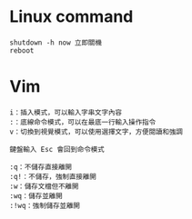 
# Linux command
```
shutdown -h now 立即關機 
reboot
```


# Vim
```
i：插入模式，可以輸入字串文字內容
:：底線命令模式，可以在最底一行輸入操作指令
v：切換到視覺模式，可以使用選擇文字，方便閱讀和強調

鍵盤輸入 Esc 會回到命令模式
```
```
:q：不儲存直接離開
:q!：不儲存，強制直接離開
:w：儲存文檔但不離開
:wq：儲存並離開
:!wq：強制儲存並離開
```

